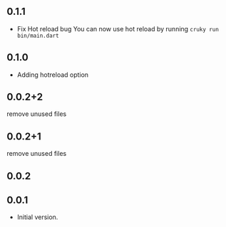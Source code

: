 ## 0.1.1
 - Fix Hot reload bug
 You can now use hot reload by running `cruky run bin/main.dart`

## 0.1.0
 - Adding hotreload option
  
## 0.0.2+2
remove unused files

## 0.0.2+1
remove unused files

## 0.0.2

## 0.0.1

- Initial version.

